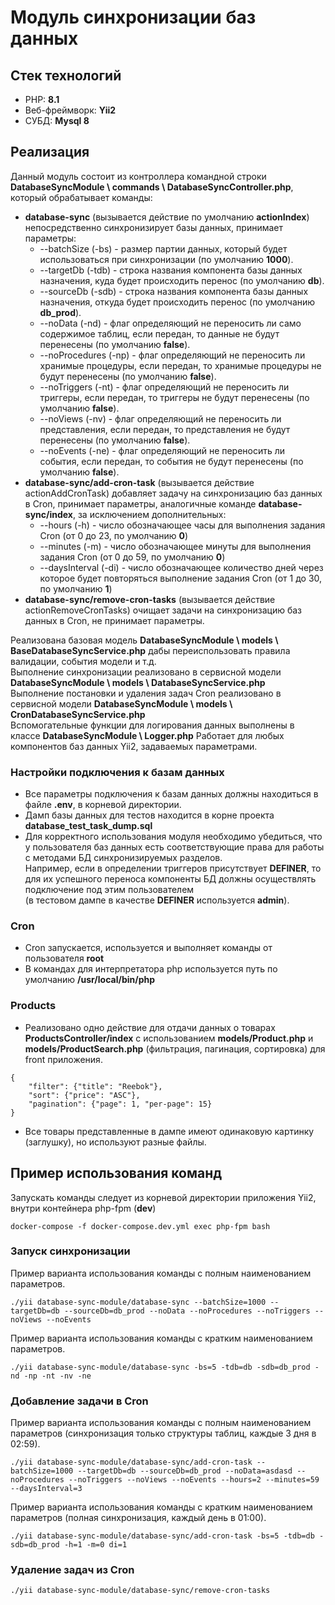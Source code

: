 # Модуль синхронизации баз данных
## Стек технологий
- PHP: **8.1**
- Веб-фреймворк: **Yii2**
- СУБД: **Mysql 8**
## Реализация
Данный модуль состоит из контроллера командной строки **DatabaseSyncModule \ commands \ DatabaseSyncController.php**, который обрабатывает команды:
- **database-sync** (вызывается действие по умолчанию **actionIndex**) непосредственно синхронизирует базы данных, принимает параметры:
    - --batchSize (-bs) - размер партии данных, который будет использоваться при синхронизации (по умолчанию **1000**).
    - --targetDb (-tdb) - строка названия компонента базы данных назначения, куда будет происходить перенос (по умолчанию **db**).
    - --sourceDb (-sdb) - строка названия компонента базы данных назначения, откуда будет происходить перенос (по умолчанию **db_prod**).
    - --noData (-nd) - флаг определяющий не переносить ли само содержимое таблиц, если передан, то данные не будут перенесены (по умолчанию **false**).
    - --noProcedures (-np) - флаг определяющий не переносить ли хранимые процедуры, если передан, то хранимые процедуры не будут перенесены (по умолчанию **false**).
    - --noTriggers (-nt) - флаг определяющий не переносить ли триггеры, если передан, то триггеры не будут перенесены (по умолчанию **false**).
    - --noViews (-nv) - флаг определяющий не переносить ли представления, если передан, то представления не будут перенесены (по умолчанию **false**).
    - --noEvents (-ne) - флаг определяющий не переносить ли события, если передан, то события не будут перенесены (по умолчанию **false**).
- **database-sync/add-cron-task** (вызывается действие actionAddCronTask) добавляет задачу на синхронизацию баз данных в Cron, принимает параметры, аналогичные команде **database-sync/index**, за исключением дополнительных:
    - --hours (-h) - число обозначающее часы для выполнения задания Cron (от 0 до 23, по умолчанию **0**)
    - --minutes (-m) - число обозначающее минуты для выполнения задания Cron (от 0 до 59, по умолчанию **0**)
    - --daysInterval (-di) - число обозначающее количество дней через которое будет повторяться выполнение задания Cron (от 1 до 30, по умолчанию **1**)
- **database-sync/remove-cron-tasks** (вызывается действие actionRemoveCronTasks) очищает задачи на синхронизацию баз данных в Cron, не принимает параметры. 

Реализована базовая модель **DatabaseSyncModule \ models \ BaseDatabaseSyncService.php** дабы переиспользовать правила валидации, события модели и т.д.   
Выполнение синхронизации реализовано в сервисной модели **DatabaseSyncModule \ models \ DatabaseSyncService.php**   
Выполнение постановки и удаления задач Cron реализовано в сервисной модели **DatabaseSyncModule \ models \ CronDatabaseSyncService.php**   
Вспомогательные функции для логирования данных выполнены в классе **DatabaseSyncModule \ Logger.php**
Работает для любых компонентов баз данных Yii2, задаваемых параметрами.

### Настройки подключения к базам данных
- Все параметры подключения к базам данных должны находиться в файле **.env**, в корневой директории.
- Дамп базы данных для тестов находится в корне проекта **database_test_task_dump.sql**
- Для корректного использования модуля необходимо убедиться, что у пользователя баз данных есть соответствующие права для работы с методами БД синхронизируемых разделов.   
Например, если в определении триггеров присутствует **DEFINER**, то для их успешного переноса компоненты БД должны осуществлять подключение под этим пользователем   
(в тестовом дампе в качестве **DEFINER** используется **admin**).

### Cron
- Cron запускается, используется и выполняет команды от пользователя **root**
- В командах для интерпретатора php используется путь по умолчанию **/usr/local/bin/php**

### Products
- Реализовано одно действие для отдачи данных о товарах **ProductsController/index** с использованием **models/Product.php** и **models/ProductSearch.php** (фильтрация, пагинация, сортировка) для front приложения.
```
{
    "filter": {"title": "Reebok"},
    "sort": {"price": "ASC"},
    "pagination": {"page": 1, "per-page": 15}
}
```
- Все товары представленные в дампе имеют одинаковую картинку (заглушку), но используют разные файлы.

## Пример использования команд
Запускать команды следует из корневой директории приложения Yii2, внутри контейнера php-fpm (**dev**)
```
docker-compose -f docker-compose.dev.yml exec php-fpm bash
```
### Запуск синхронизации
Пример варианта использования команды с полным наименованием параметров.
```
./yii database-sync-module/database-sync --batchSize=1000 --targetDb=db --sourceDb=db_prod --noData --noProcedures --noTriggers --noViews --noEvents
```
Пример варианта использования команды с кратким наименованием параметров.
```
./yii database-sync-module/database-sync -bs=5 -tdb=db -sdb=db_prod -nd -np -nt -nv -ne
```
### Добавление задачи в Cron
Пример варианта использования команды с полным наименованием параметров (синхронизация только структуры таблиц, каждые 3 дня в 02:59).
```
./yii database-sync-module/database-sync/add-cron-task --batchSize=1000 --targetDb=db --sourceDb=db_prod --noData=asdasd --noProcedures --noTriggers --noViews --noEvents --hours=2 --minutes=59 --daysInterval=3
```
Пример варианта использования команды с кратким наименованием параметров (полная синхронизация, каждый день в 01:00).
```
./yii database-sync-module/database-sync/add-cron-task -bs=5 -tdb=db -sdb=db_prod -h=1 -m=0 di=1
```
### Удаление задач из Cron
```
./yii database-sync-module/database-sync/remove-cron-tasks
```